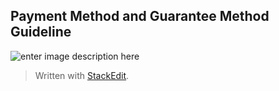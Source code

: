 ## Payment Method and Guarantee Method Guideline

![enter image description here](https://github.com/yosarawut/WorkingArea/raw/master/KnowledgeCenter/img/e-import_system.png)
> Written with [StackEdit](https://stackedit.io/).
<!--stackedit_data:
eyJoaXN0b3J5IjpbODQ4Mzk1NzYzLDQzOTg3NDM0OV19
-->